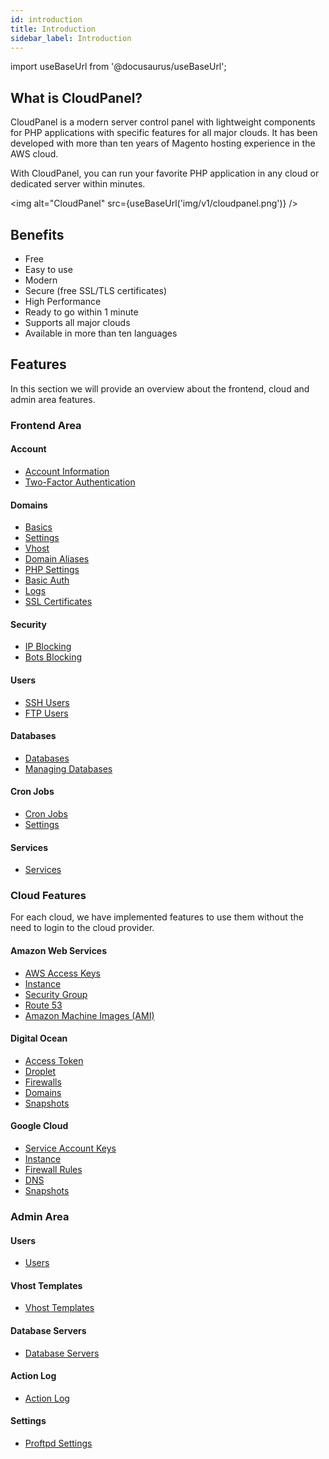 ```yaml
---
id: introduction
title: Introduction
sidebar_label: Introduction
---
```


import useBaseUrl from '@docusaurus/useBaseUrl';

## What is CloudPanel?

CloudPanel is a modern server control panel with lightweight components for PHP applications with specific features for all major clouds.
It has been developed with more than ten years of Magento hosting experience in the AWS cloud.

With CloudPanel, you can run your favorite PHP application in any cloud or dedicated server within minutes.

<img alt="CloudPanel" src={useBaseUrl('img/v1/cloudpanel.png')} />

## Benefits

- Free
- Easy to use
- Modern
- Secure (free SSL/TLS certificates)
- High Performance
- Ready to go within 1 minute
- Supports all major clouds
- Available in more than ten languages

## Features

In this section we will provide an overview about the frontend, cloud and admin area features.

### Frontend Area

#### Account

- [Account Information](account#account-information)
- [Two-Factor Authentication](account#two-factor-authentication)

#### Domains

- [Basics](domains#basics)
- [Settings](domains#settings)
- [Vhost](domains#vhost)
- [Domain Aliases](domains#domain-aliases)
- [PHP Settings](domains#php-settings)
- [Basic Auth](domains#basic-auth)
- [Logs](domains#logs)
- [SSL Certificates](domains#ssl-certificates)

#### Security

- [IP Blocking](security#ip-blocking)
- [Bots Blocking](security#bot-blocking)

#### Users

- [SSH Users](users#sshsftp)
- [FTP Users](users#ftp)

#### Databases

- [Databases](databases)
- [Managing Databases](databases#managing-databases)

#### Cron Jobs

- [Cron Jobs](cron-jobs)
- [Settings](cron-jobs#settings)

#### Services

- [Services](services)

### Cloud Features

For each cloud, we have implemented features to use them without the need to login to the cloud provider.

#### Amazon Web Services

- [AWS Access Keys](cloud-features-aws#aws-access-keys)
- [Instance](cloud-features-aws#instance)
- [Security Group](cloud-features-aws#security-groups)
- [Route 53](cloud-features-aws#route-53)
- [Amazon Machine Images (AMI)](cloud-features-aws#amazon-machine-images-ami)

#### Digital Ocean

- [Access Token](cloud-features-digital-ocean#access-token)
- [Droplet](cloud-features-digital-ocean#droplet)
- [Firewalls](cloud-features-digital-ocean#firewalls)
- [Domains](cloud-features-digital-ocean#domains)
- [Snapshots](cloud-features-digital-ocean#snapshots)

#### Google Cloud

- [Service Account Keys](cloud-features-google-cloud#service-account-keys)
- [Instance](cloud-features-google-cloud#instance)
- [Firewall Rules](cloud-features-google-cloud#firewall-rules)
- [DNS](cloud-features-google-cloud#dns)
- [Snapshots](cloud-features-google-cloud#snapshots)

### Admin Area

#### Users

- [Users](admin-users)

#### Vhost Templates

- [Vhost Templates](admin-vhost-templates)

#### Database Servers

- [Database Servers](admin-database-servers)

#### Action Log

- [Action Log](admin-action-log)

#### Settings

- [Proftpd Settings](admin-settings#proftpd-settings)